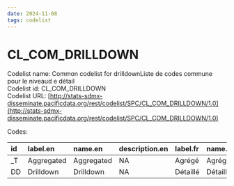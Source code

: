 ```yaml
---
date: 2024-11-08
tags: codelist
---
```


# CL_COM_DRILLDOWN

Codelist name: Common codelist for drilldownListe de codes commune pour le niveaud e détail  
Codelist id: CL_COM_DRILLDOWN  
Codelist URL: [http://stats-sdmx-disseminate.pacificdata.org/rest/codelist/SPC/CL_COM_DRILLDOWN/1.0](http://stats-sdmx-disseminate.pacificdata.org/rest/codelist/SPC/CL_COM_DRILLDOWN/1.0)  

Codes:  

|id |label.en   |name.en    |description.en |label.fr |name.fr  |description.fr |
|:--|:----------|:----------|:--------------|:--------|:--------|:--------------|
|_T |Aggregated |Aggregated |NA             |Agrégé   |Agrégé   |NA             |
|DD |Drilldown  |Drilldown  |NA             |Détaillé |Détaillé |NA             |

